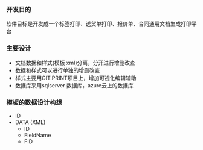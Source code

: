 ### 开发目的
软件目标是开发成一个标签打印、送货单打印、报价单、合同通用文档生成打印平台

### 主要设计

- 文档数据和样式(模板 xml)分离，分开进行增删改查
- 数据和样式可以进行单独的增删改查
- 样式主要用GIT.PRINT项目上，增加可视化编辑辅助
- 数据库采用sqlserver 数据库，azure云上的数据库

### 模板的数据设计构想
- ID
- DATA (XML)
    - ID
    - FieldName
    - FID